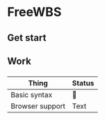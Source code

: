 # FreeWBS
## Get start
## Work
### 
| Thing      | Status |
| ----------- | ----------- |
| Basic syntax      | 🔨       |
|  Browser support  | Text        |
